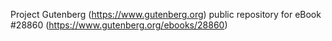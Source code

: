 Project Gutenberg (https://www.gutenberg.org) public repository for eBook #28860 (https://www.gutenberg.org/ebooks/28860)
